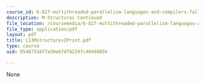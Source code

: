 ```yaml
---
course_id: 6-827-multithreaded-parallelism-languages-and-compilers-fall-2002
description: M-Structures Continued
file_location: /coursemedia/6-827-multithreaded-parallelism-languages-and-compilers-fall-2002/05487316f7a30e67df82197c404d405b_L13Mstructures2Print.pdf
file_type: application/pdf
layout: pdf
title: L13Mstructures2Print.pdf
type: course
uid: 05487316f7a30e67df82197c404d405b

---
```

None